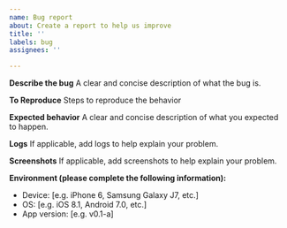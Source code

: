 ```yaml
---
name: Bug report
about: Create a report to help us improve
title: ''
labels: bug
assignees: ''

---
```


**Describe the bug**
A clear and concise description of what the bug is.

**To Reproduce**
Steps to reproduce the behavior

**Expected behavior**
A clear and concise description of what you expected to happen.

**Logs**
If applicable, add logs to help explain your problem.

**Screenshots**
If applicable, add screenshots to help explain your problem.

**Environment (please complete the following information):**
 - Device: [e.g. iPhone 6, Samsung Galaxy J7, etc.]
 - OS: [e.g. iOS 8.1, Android 7.0, etc.]
 - App version: [e.g. v0.1-a]
